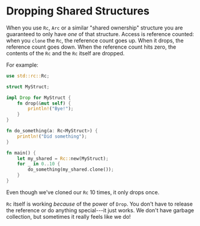 # Dropping Shared Structures

When you use `Rc`, `Arc` or a similar "shared ownership" structure you are guaranteed to only have *one* of that structure. Access is reference counted: when you `clone` the `Rc`, the reference count goes up. When it drops, the reference count goes down. When the reference count hits zero, the contents of the `Rc` and the `Rc` itself are dropped.

For example:

```rust
use std::rc::Rc;

struct MyStruct;

impl Drop for MyStruct {
    fn drop(&mut self) {
        println!("Bye!");
    }
}

fn do_something(a: Rc<MyStruct>) {
    println!("Did something");
}

fn main() {
    let my_shared = Rc::new(MyStruct);
    for _ in 0..10 {
        do_something(my_shared.clone());
    }
}
```

Even though we've cloned our `Rc` 10 times, it only drops once.

`Rc` itself is working *because* of the power of `Drop`. You don't have to release the reference or do anything special---it just works. We don't have garbage collection, but sometimes it really feels like we do!